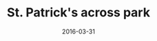 ---
title: "St. Patrick's across park"
date: 2016-03-31
picture: /assets/camera-roll/2016/03/2016-03-31-st-patricks-across-park/20160331_164842418_iOS.jpg
related:
  - St. Patrick's Catholic Church, San Francisco (en.wikipedia.org)
  - Yerba Buena Gardens (en.wikipedia.org)
thumbnail: /assets/camera-roll/2016/03/2016-03-31-st-patricks-across-park/20160331_164842418_iOS-thumbnail.jpg
type: picture
tags:
  - St. Patrick's Catholic Church
  - Yerba Buena Gardens
  - church
  - grass
  - tree
  - water
  - reflection
  - San Francisco
  - Build 2016
---